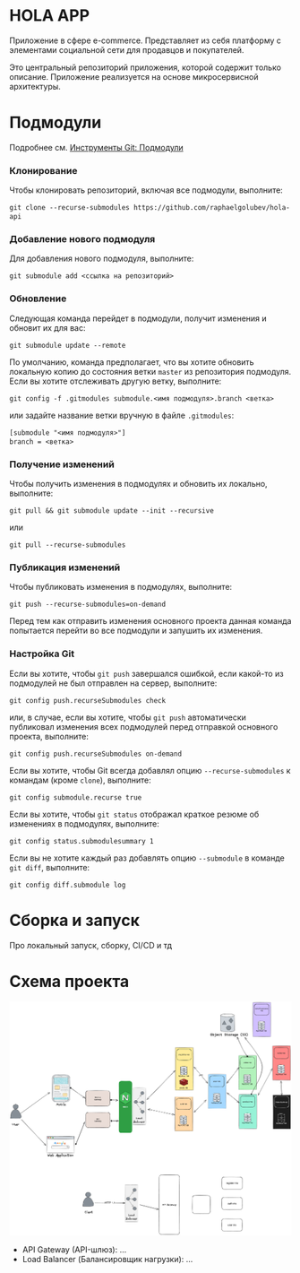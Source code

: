 # HOLA APP

Приложение в сфере e-commerce. 
Представляет из себя платформу с элементами социальной сети для продавцов и покупателей.

Это центральный репозиторий приложения, которой содержит только описание.
Приложение реализуется на основе микросервисной архитектуры.

# Подмодули
Подробнее см. [Инструменты Git: Подмодули](https://git-scm.com/book/ru/v2/%D0%98%D0%BD%D1%81%D1%82%D1%80%D1%83%D0%BC%D0%B5%D0%BD%D1%82%D1%8B-Git-%D0%9F%D0%BE%D0%B4%D0%BC%D0%BE%D0%B4%D1%83%D0%BB%D0%B8)
### Клонирование

Чтобы клонировать репозиторий, включая все подмодули, выполните:
```
git clone --recurse-submodules https://github.com/raphaelgolubev/hola-api
```

### Добавление нового подмодуля

Для добавления нового подмодуля, выполните:
```
git submodule add <ссылка на репозиторий> 
```

### Обновление
Следующая команда перейдет в подмодули, получит изменения и обновит их для вас:
```
git submodule update --remote
```
По умолчанию, команда предполагает, что вы хотите обновить локальную копию до состояния
ветки `master` из репозитория подмодуля. Если вы хотите отслеживать другую ветку, выполните:
```
git config -f .gitmodules submodule.<имя подмодуля>.branch <ветка>
```
или задайте название ветки вручную в файле `.gitmodules`:
```
[submodule "<имя подмодуля>"]
branch = <ветка>
```

### Получение изменений

Чтобы получить изменения в подмодулях и обновить их локально, выполните:
```
git pull && git submodule update --init --recursive
```
или 
```
git pull --recurse-submodules
```

### Публикация изменений

Чтобы публиковать изменения в подмодулях, выполните:
```
git push --recurse-submodules=on-demand
```
Перед тем как отправить изменения основного проекта данная команда попытается перейти во все подмодули и запушить их изменения.

### Настройка Git
Если вы хотите, чтобы `git push` завершался ошибкой, если какой-то из подмодулей не был отправлен на сервер, выполните:
```
git config push.recurseSubmodules check
```
или, в случае, если вы хотите, чтобы `git push` автоматически публиковал изменения всех подмодулей перед отправкой основного проекта, выполните:
```
git config push.recurseSubmodules on-demand
```

Если вы хотите, чтобы Git всегда добавлял опцию `--recurse-submodules` к командам (кроме `clone`), выполните:
```
git config submodule.recurse true
```

Если вы хотите, чтобы `git status` отображал краткое резюме об изменениях в подмодулях, выполните:
```
git config status.submodulesummary 1
```

Если вы не хотите каждый раз добавлять опцию `--submodule` в команде `git diff`, выполните:
```
git config diff.submodule log
```

# Сборка и запуск

Про локальный запуск, сборку, CI/CD и тд

# Схема проекта

![main](docs/main.excalidraw.png)

- API Gateway (API-шлюз): ...
- Load Balancer (Балансировщик нагрузки): ...

